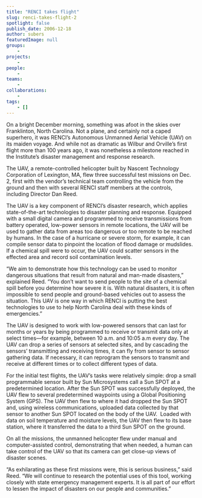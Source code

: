```yaml
---
title: "RENCI takes flight"
slug: renci-takes-flight-2
spotlight: false
publish_date: 2006-12-18
author: subers
featuredImage: null
groups:
    - 
projects:
    - 
people:
    - 
teams: 
    - 
collaborations:
    - 
tags:
    - []
---
```

On a bright December morning, something was afoot in the skies over Franklinton, North Carolina. Not a plane, and certainly not a caped superhero, it was RENCI’s Autonomous <a>Unmanned Aerial Vehicle (UAV)</a> on its maiden voyage. And while not as dramatic as Wilbur and Orville’s first flight more than 100 years ago, it was nonetheless a milestone reached in the Institute’s disaster management and response research. <!--more-->

The UAV, a remote-controlled helicopter built by Nascent Technology Corporation of Lexington, MA, flew three successful test missions on Dec. 2, first with the vendor’s technical team controlling the vehicle from the ground and then with several RENCI staff members at the controls, including Director Dan Reed.

The UAV is a key component of RENCI’s disaster research, which applies state-of-the-art technologies to disaster planning and response. Equipped with a small digital camera and programmed to receive transmissions from battery operated, low-power sensors in remote locations, the UAV will be used to gather data from areas too dangerous or too remote to be reached by humans. In the case of a hurricane or severe storm, for example, it can compile sensor data to pinpoint the location of flood damage or mudslides. If a chemical spill were to occur, the UAV could scatter sensors in the effected area and record soil contamination levels.

“We aim to demonstrate how this technology can be used to monitor dangerous situations that result from natural and man-made disasters,” explained Reed. “You don’t want to send people to the site of a chemical spill before you determine how severe it is. With natural disasters, it is often impossible to send people and ground-based vehicles out to assess the situation. This UAV is one way in which RENCI is putting the best technologies to use to help North Carolina deal with these kinds of emergencies.”

The UAV is designed to work with low-powered sensors that can last for months or years by being programmed to receive or transmit data only at select times—for example, between 10 a.m. and 10:05 a.m every day. The UAV can drop a series of sensors at selected sites, and by cascading the sensors’ transmitting and receiving times, it can fly from sensor to sensor gathering data. If necessary, it can reprogram the sensors to transmit and receive at different times or to collect different types of data.

For the initial test flights, the UAV’s tasks were relatively simple: drop a small programmable sensor built by Sun Microsystems call a Sun SPOT at a predetermined location. After the Sun SPOT was successfully deployed, the UAV flew to several predetermined waypoints using a Global Positioning System (GPS). The UAV then flew to where it had dropped the Sun SPOT and, using wireless communications, uploaded data collected by that sensor to another Sun SPOT located on the body of the UAV.  Loaded with data on soil temperature and moisture levels, the UAV then flew to its base station, where it transferred the data to a third Sun SPOT on the ground.

On all the missions, the unmanned helicopter flew under manual and computer-assisted control, demonstrating that when needed, a human can take control of the UAV so that its camera can get close-up views of disaster scenes.

“As exhilarating as these first missions were, this is serious business,” said Reed. “We will continue to research the potential uses of this tool, working closely with state emergency management experts. It is all part of our effort to lessen the impact of disasters on our people and communities.”
